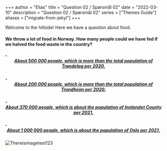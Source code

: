 +++
author = "Elias"
title = "Question 02 / Spørsmål 02"
date = "2022-03-10"
description = "Question 02 / Spørsmål 02"
series = ["Themes Guide"]
aliases = ["migrate-from-jekyl"]
+++

Welcome to the hillside! Here we have a question about food.

#### We throw a lot of food in Norway. How many people could we have fed if we halved the food waste in the country?

##### - <center> [About 500 000 people, which is more than the total population of Trøndelag per 2020.](https://biodivgame.github.io/archive/question-3_02_correct/right-answer/) </center>
##### - <center> [About 200 000 people, which is more than the total population of Trondheim per 2020.](https://biodivgame.github.io/archive/question-3_02_false/wrong-answer/) </center>
##### - <center> [About 370 000 people, which is about the population of Innlandet County per 2021.](https://biodivgame.github.io/archive/question-3_02_false/wrong-answer/) </center>
##### - <center> [About 1 000 000 people, which is about the population of Oslo per 2021.](https://biodivgame.github.io/archive/question-3_02_false/wrong-answer/) </center>

![Thereisimagetest123](/img/cherry-blossoms.jpg)
